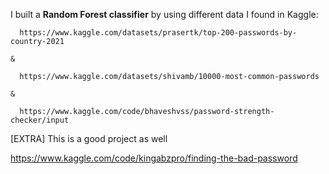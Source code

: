I built a **Random Forest classifier** by using different data I found in Kaggle:

      https://www.kaggle.com/datasets/prasertk/top-200-passwords-by-country-2021

    &

      https://www.kaggle.com/datasets/shivamb/10000-most-common-passwords

    &

      https://www.kaggle.com/code/bhaveshvss/password-strength-checker/input






[EXTRA] This is a good project as well

https://www.kaggle.com/code/kingabzpro/finding-the-bad-password

    
